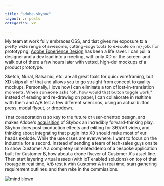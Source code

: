 ```yaml
---

title: "adobe-skybox"
layout: vr-posts
categories: vr

---
```


My team at work fully embraces OSS, and that gives me exposure to a pretty wide range of awesome, cutting-edge tools to execute on my job. For prototyping, [Adobe Experience Design](http://www.adobe.com/products/xd.html) has been a life saver. I can pull a designer and a dev lead into a meeting, with only XD on the screen, and walk out of there a few hours later with vetted, high-def mockups of a product prototype. 

Sketch, Mural, Balsamiq, etc. are all great tools for quick wireframing, but XD skips all of that and allows you to go straight from concept to quality mockups. Personally, I love how I can eliminate a ton of lost-in-translation moments. When someone asks "oh, how would that button toggle work," instead of erasing and re-drawing on paper, I can collaborate in realtime with them and A/B test a few different scenarios, using an actual button press, modal flyout, or dropdown. 

That collaboration is so key to the future of user-oriented design, and makes Adobe's [acquisition](http://news.adobe.com/press-release/creative-cloud/adobe-continues-drive-360-video-and-vr-innovation-acquisition-mettles) of Skybox an incredibly forward-thinking play. Skybox does post-production effects and editing for 360/VR video, and thinking about integrating that plugin into XD should make most of our heads explode. While the use cases are everywhere, I want to focus on the industrial for a second. Instead of sending a team of tech-sales guys onsite to show Customer A a completely unrelated demo of a bespoke application built for Customer B, how about a drone flyover of Customer A's asset line. Then start layering virtual assets (with IoT enabled solutions) on top of that footage in real time, A/B test it with Customer A in real time, start gathering requirement outlines, and then rake in the commissions. 

![mind blown](http://www.reactiongifs.com/wp-content/uploads/2013/10/tim-and-eric-mind-blown.gif "Mind Blown")